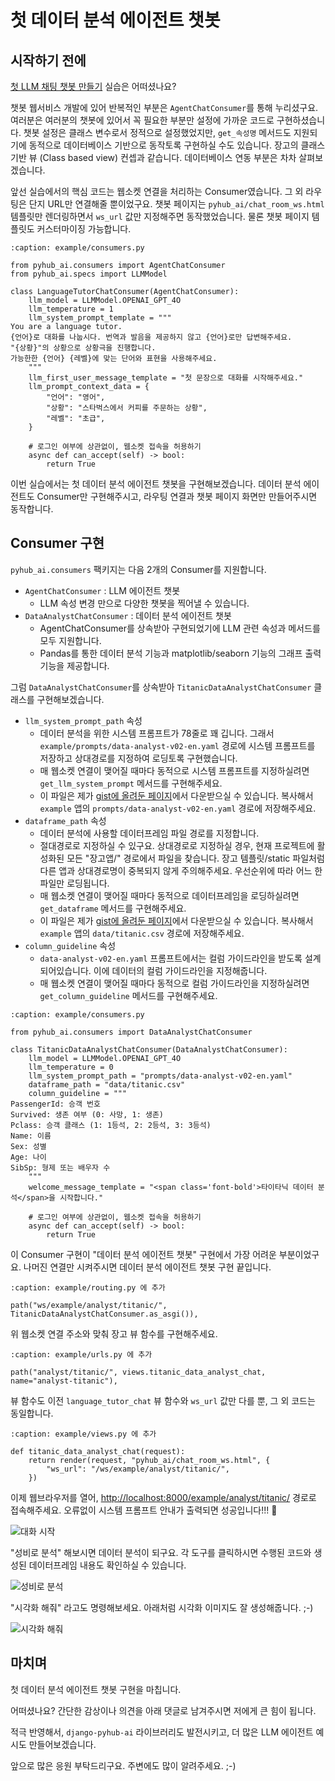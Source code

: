 # 첫 데이터 분석 에이전트 챗봇

## 시작하기 전에

[첫 LLM 채팅 챗봇 만들기](first-chat-bot) 실습은 어떠셨나요?

챗봇 웹서비스 개발에 있어 반복적인 부분은 `AgentChatConsumer`를 통해 누리셨구요. 여러분은 여러분의 챗봇에 있어서 꼭 필요한 부분만 설정에 가까운 코드로 구현하셨습니다. 챗봇 설정은 클래스 변수로서 정적으로 설정했었지만, `get_속성명` 메서드도 지원되기에 동적으로 데이터베이스 기반으로 동작토록 구현하실 수도 있습니다. 장고의 클래스 기반 뷰 (Class based view) 컨셉과 같습니다. 데이터베이스 연동 부분은 차차 살펴보겠습니다.

앞선 실습에서의 핵심 코드는 웹소켓 연결을 처리하는 Consumer였습니다. 그 외 라우팅은 단지 URL만 연결해줄 뿐이었구요. 챗봇 페이지는 `pyhub_ai/chat_room_ws.html` 템플릿만 렌더링하면서 `ws_url` 값만 지정해주면 동작했었습니다. 물론 챗봇 페이지 템플릿도 커스터마이징 가능합니다.

```{code-block} python
:caption: example/consumers.py

from pyhub_ai.consumers import AgentChatConsumer
from pyhub_ai.specs import LLMModel

class LanguageTutorChatConsumer(AgentChatConsumer):
    llm_model = LLMModel.OPENAI_GPT_4O
    llm_temperature = 1
    llm_system_prompt_template = """
You are a language tutor.
{언어}로 대화를 나눕시다. 번역과 발음을 제공하지 않고 {언어}로만 답변해주세요.
"{상황}"의 상황으로 상황극을 진행합니다.
가능한한 {언어} {레벨}에 맞는 단어와 표현을 사용해주세요.
    """
    llm_first_user_message_template = "첫 문장으로 대화를 시작해주세요."
    llm_prompt_context_data = {
        "언어": "영어",
        "상황": "스타벅스에서 커피를 주문하는 상황",
        "레벨": "초급",
    }

    # 로그인 여부에 상관없이, 웹소켓 접속을 허용하기
    async def can_accept(self) -> bool:
        return True
```

이번 실습에서는 첫 데이터 분석 에이전트 챗봇을 구현해보겠습니다. 데이터 분석 에이전트도 Consumer만 구현해주시고, 라우팅 연결과 챗봇 페이지 화면만 만들어주시면 동작합니다.

## Consumer 구현

`pyhub_ai.consumers` 팩키지는 다음 2개의 Consumer를 지원합니다.

+ `AgentChatConsumer` : LLM 에이전트 챗봇
    - LLM 속성 변경 만으로 다양한 챗봇을 찍어낼 수 있습니다.
+ `DataAnalystChatConsumer` : 데이터 분석 에이전트 챗봇
    - AgentChatConsumer를 상속받아 구현되었기에 LLM 관련 속성과 메서드를 모두 지원합니다.
    - Pandas를 통한 데이터 분석 기능과 matplotlib/seaborn 기능의 그래프 출력 기능을 제공합니다.

그럼 `DataAnalystChatConsumer`를 상속받아 `TitanicDataAnalystChatConsumer` 클래스를 구현해보겠습니다.

+ `llm_system_prompt_path` 속성
    - 데이터 분석을 위한 시스템 프롬프트가 78줄로 꽤 깁니다. 그래서 `example/prompts/data-analyst-v02-en.yaml` 경로에 시스템 프롬프트를 저장하고 상대경로를 지정하여 로딩토록 구현했습니다.
    - 매 웹소켓 연결이 맺어질 때마다 동적으로 시스템 프롬프트를 지정하실려면 `get_llm_system_prompt` 메서드를 구현해주세요.
    - 이 파일은 제가 [gist에 올려둔 페이지](https://gist.github.com/allieus/4df0933815c0437ed3e77ea3ffe592bd#file-data-analyst-v02-en-yaml)에서 다운받으실 수 있습니다. 복사해서 `example` 앱의 `prompts/data-analyst-v02-en.yaml` 경로에 저장해주세요.
+ `dataframe_path` 속성
    - 데이터 분석에 사용할 데이터프레임 파일 경로를 지정합니다.
    - 절대경로로 지정하실 수 있구요. 상대경로로 지정하실 경우, 현재 프로젝트에 활성화된 모든 "장고앱/" 경로에서 파일을 찾습니다. 장고 템플릿/static 파일처럼 다른 앱과 상대경로명이 중복되지 않게 주의해주세요. 우선순위에 따라 어느 한 파일만 로딩됩니다.
    - 매 웹소켓 연결이 맺어질 때마다 동적으로 데이터프레임을 로딩하실려면 `get_dataframe` 메서드를 구현해주세요.
    - 이 파일은 제가 [gist에 올려둔 페이지](https://gist.github.com/allieus/4df0933815c0437ed3e77ea3ffe592bd#file-titanic-csv)에서 다운받으실 수 있습니다. 복사해서 `example` 앱의 `data/titanic.csv` 경로에 저장해주세요.
+ `column_guideline` 속성
    - `data-analyst-v02-en.yaml` 프롬프트에서는 컬럼 가이드라인을 받도록 설계되어있습니다. 이에 데이터의 컬럼 가이드라인을 지정해줍니다.
    - 매 웹소켓 연결이 맺어질 때마다 동적으로 컬럼 가이드라인을 지정하실려면 `get_column_guideline` 메서드를 구현해주세요.

```{code-block} python
:caption: example/consumers.py

from pyhub_ai.consumers import DataAnalystChatConsumer

class TitanicDataAnalystChatConsumer(DataAnalystChatConsumer):
    llm_model = LLMModel.OPENAI_GPT_4O
    llm_temperature = 0
    llm_system_prompt_path = "prompts/data-analyst-v02-en.yaml"
    dataframe_path = "data/titanic.csv"
    column_guideline = """
PassengerId: 승객 번호
Survived: 생존 여부 (0: 사망, 1: 생존)
Pclass: 승객 클래스 (1: 1등석, 2: 2등석, 3: 3등석)
Name: 이름
Sex: 성별
Age: 나이
SibSp: 형제 또는 배우자 수
    """
    welcome_message_template = "<span class='font-bold'>타이타닉 데이터 분석</span>을 시작합니다."

    # 로그인 여부에 상관없이, 웹소켓 접속을 허용하기
    async def can_accept(self) -> bool:
        return True
```

이 Consumer 구현이 "데이터 분석 에이전트 챗봇" 구현에서 가장 어려운 부분이었구요.
나머진 연결만 시켜주시면 데이터 분석 에이전트 챗봇 구현 끝입니다.

```{code-block} python
:caption: example/routing.py 에 추가

path("ws/example/analyst/titanic/", TitanicDataAnalystChatConsumer.as_asgi()),
```

위 웹소켓 연결 주소와 맞춰 장고 뷰 함수를 구현해주세요.

```{code-block} python
:caption: example/urls.py 에 추가

path("analyst/titanic/", views.titanic_data_analyst_chat, name="analyst-titanic"),
```

뷰 함수도 이전 `language_tutor_chat` 뷰 함수와 `ws_url` 값만 다를 뿐, 그 외 코드는 동일합니다.

```{code-block} python
:caption: example/views.py 에 추가

def titanic_data_analyst_chat(request):
    return render(request, "pyhub_ai/chat_room_ws.html", {
        "ws_url": "/ws/example/analyst/titanic/",
    })
```

이제 웹브라우저를 열어, [http://localhost:8000/example/analyst/titanic/](http://localhost:8000/example/analyst/titanic/) 경로로 접속해주세요. 오류없이 시스템 프롬프트 안내가 출력되면 성공입니다!!! 🥳

![대화 시작](./assets/first-data-analyst-chat-bot-01.png)

"성비로 분석" 해보시면 데이터 분석이 되구요. 각 도구를 클릭하시면 수행된 코드와 생성된 데이터프레임 내용도 확인하실 수 있습니다.

![성비로 분석](./assets/first-data-analyst-chat-bot-02.png)

"시각화 해줘" 라고도 명령해보세요. 아래처럼 시각화 이미지도 잘 생성해줍니다. ;-)

![시각화 해줘](./assets/first-data-analyst-chat-bot-03.png)

## 마치며

첫 데이터 분석 에이전트 챗봇 구현을 마칩니다.

어떠셨나요? 간단한 감상이나 의견을 아래 댓글로 남겨주시면 저에게 큰 힘이 됩니다.

적극 반영해서, `django-pyhub-ai` 라이브러리도 발전시키고, 더 많은 LLM 에이전트 예시도 만들어보겠습니다.

앞으로 많은 응원 부탁드리구요. 주변에도 많이 알려주세요. ;-)
